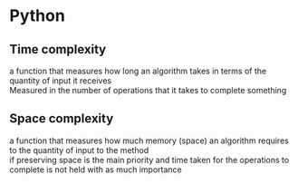 # Python

## Time complexity
a function that measures how long an algorithm takes in terms of the quantity of input it receives\
Measured in the number of operations that it takes to complete something

## Space complexity
a function that measures how much memory (space) an algorithm requires to the quantity of input to the method\
if preserving space is the main priority and time taken for the operations to complete is not held with as much importance
